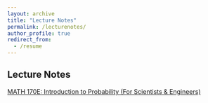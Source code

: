 ```yaml
---
layout: archive
title: "Lecture Notes"
permalink: /lecturenotes/
author_profile: true
redirect_from:
  - /resume
---
```


Lecture Notes
-------

[MATH 170E: Introduction to Probability (For Scientists & Engineers)](https://github.com/DalalAryan/uclamathlecturenotes/blob/ef45fdda36b8520dac94922f92ef7522e6280019/MATH%20170E%20Probability%20for%20Scientists%20and%20Engineers.pdf)
